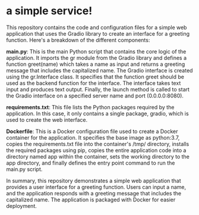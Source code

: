 # a simple service!


This repository contains the code and configuration files for a simple web application that uses the Gradio library to create an interface for a greeting function. Here's a breakdown of the different components:

**main.py**: This is the main Python script that contains the core logic of the application. It imports the gr module from the Gradio library and defines a function greet(name) which takes a name as input and returns a greeting message that includes the capitalized name. The Gradio interface is created using the gr.Interface class. It specifies that the function greet should be used as the backend function for the interface. The interface takes text input and produces text output. Finally, the launch method is called to start the Gradio interface on a specified server name and port (0.0.0.0:8080).

**requirements.txt**: This file lists the Python packages required by the application. In this case, it only contains a single package, gradio, which is used to create the web interface.

**Dockerfile**: This is a Docker configuration file used to create a Docker container for the application. It specifies the base image as python:3.7, copies the requirements.txt file into the container's /tmp/ directory, installs the required packages using pip, copies the entire application code into a directory named app within the container, sets the working directory to the app directory, and finally defines the entry point command to run the main.py script.

In summary, this repository demonstrates a simple web application that provides a user interface for a greeting function. Users can input a name, and the application responds with a greeting message that includes the capitalized name. The application is packaged with Docker for easier deployment.
